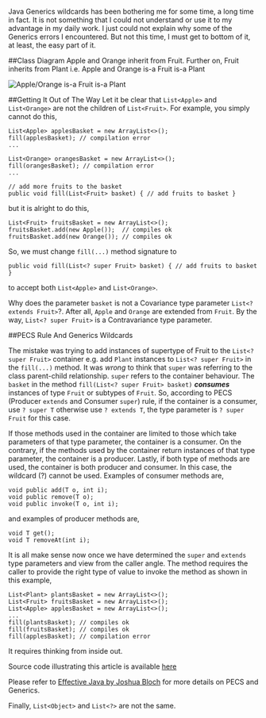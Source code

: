 Java Generics wildcards has been bothering me for some time, a long time in fact. It is not something that I could not understand or use it to my advantage in my daily work. I just could not explain why some of the Generics errors I encountered. But not this time, I must get to bottom of it, at least, the easy part of it.

##Class Diagram
Apple and Orange inherit from Fruit. Further on, Fruit inherits from Plant i.e. Apple and Orange is-a Fruit is-a Plant

![Apple/Orange is-a Fruit is-a Plant][1]

##Getting It Out of The Way
Let it be clear that `List<Apple>` and `List<Orange>` are not the children of `List<Fruit>`. For example, you simply cannot do this,

    List<Apple> applesBasket = new ArrayList<>(); 
    fill(applesBasket); // compilation error 
    ...
    
    List<Orange> orangesBasket = new ArrayList<>(); 
    fill(orangesBasket); // compilation error 
    ...
    
    // add more fruits to the basket
    public void fill(List<Fruit> basket) { // add fruits to basket }

but it is alright to do this,

    List<Fruit> fruitsBasket = new ArrayList<>();
    fruitsBasket.add(new Apple());  // compiles ok
    fruitsBasket.add(new Orange()); // compiles ok

So, we must change `fill(...)` method signature to 

    public void fill(List<? super Fruit> basket) { // add fruits to basket }
    
to accept both `List<Apple>` and `List<Orange>`.

Why does the parameter `basket` is not a Covariance type parameter `List<? extends Fruit>`?. After all,  `Apple` and `Orange` are extended from `Fruit`. By the way, `List<? super Fruit>` is a Contravariance type parameter.

##PECS Rule And Generics Wildcards

The mistake was trying to add instances of supertype of Fruit to the `List<? super Fruit>` container e.g. add `Plant` instances to `List<? super Fruit>` in the `fill(...)` method. It was *wrong* to think that `super` was referring to the class parent-child relationship. `super` refers to the container behaviour. The `basket` in the method `fill(List<? super Fruit> basket)` ***consumes*** instances of type `Fruit` or subtypes of `Fruit`. So, according to PECS (Producer `extends` and Consumer `super`) rule, if the container is a consumer, use `? super T` otherwise use `? extends T`, the type parameter is `? super Fruit` for this case.

If those  methods used in the container are limited to those which take parameters of that type parameter, the container is a consumer. On the contrary, if the methods used by the container return instances of that type parameter, the container is a producer. Lastly, if both type of methods are used, the container is both producer and consumer. In this case, the wildcard (?) cannot be used. Examples of consumer methods are,

    void public add(T o, int i);
    void public remove(T o);
    void public invoke(T o, int i);

and examples of producer methods are,

    void T get();
    void T removeAt(int i);
    
It is all make sense now once we have determined the `super` and `extends` type parameters and view from the caller angle. The method requires the caller to provide the right type of value to invoke the method as shown in this example,

    List<Plant> plantsBasket = new ArrayList<>();
    List<Fruit> fruitsBasket = new ArrayList<>();
    List<Apple> applesBasket = new ArrayList<>();
    ...
    fill(plantsBasket); // compiles ok
    fill(fruitsBasket); // compiles ok
    fill(applesBasket); // compilation error

It requires thinking from inside out.    

Source code illustrating this article is available [here][2]

Please refer to [Effective Java by Joshua Bloch][3] for more details on PECS and Generics.

Finally, `List<Object>` and `List<?>` are not the same.

  [1]: http://thlim.files.wordpress.com/2013/12/dcff8f91.png
  [2]: https://gist.github.com/sshark/7925397
  [3]: http://uet.vnu.edu.vn/~chauttm/e-books/java/Effective.Java.2nd.Edition.May.2008.3000th.Release.pdf